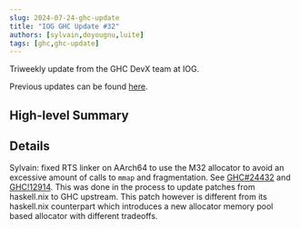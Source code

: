 ```yaml
---
slug: 2024-07-24-ghc-update
title: "IOG GHC Update #32"
authors: [sylvain,doyougnu,luite]
tags: [ghc,ghc-update]
---
```


Triweekly update from the GHC DevX team at IOG.

<!-- truncate -->

Previous updates can be found [here](https://engineering.iog.io/tags/ghc-update).

## High-level Summary


## Details

Sylvain: fixed RTS linker on AArch64 to use the M32 allocator to avoid an excessive amount of calls to `mmap` and fragmentation. See [GHC#24432](https://gitlab.haskell.org/ghc/ghc/-/issues/24432) and [GHC!12914](https://gitlab.haskell.org/ghc/ghc/-/merge_requests/12914). This was done in the process to update patches from haskell.nix to GHC upstream. This patch however is different from its haskell.nix counterpart which introduces a new allocator memory pool based allocator with different tradeoffs.
